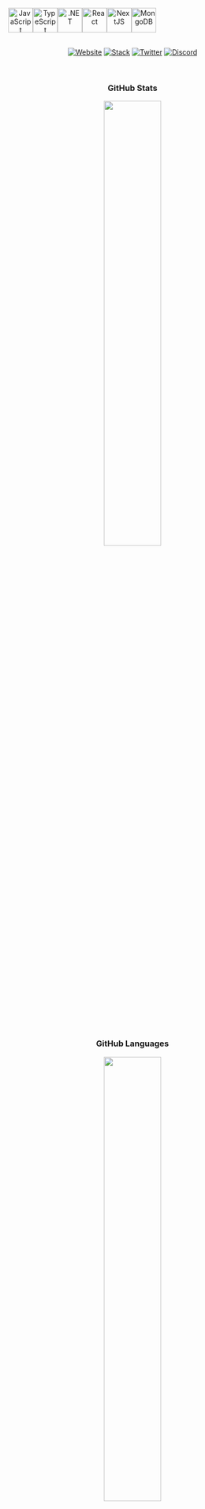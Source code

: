 <div align="center">
  <br />
  <div style="display: flex">
  <img style="width: 50px" src="https://upload.wikimedia.org/wikipedia/commons/6/6a/JavaScript-logo.png" title="JavaScript"/>
  <img style="width: 50px" src="https://seekicon.com/free-icon-download/typescript_2.svg" title="TypeScript" />
  <img style="width: 50px" src="https://upload.wikimedia.org/wikipedia/commons/0/0e/Microsoft_.NET_logo.png" title=".NET" />
  <img style="width: 50px" src="https://upload.wikimedia.org/wikipedia/commons/a/a7/React-icon.svg" title="React"/>
  <img style="width: 50px" src="https://ui-lib.com/blog/wp-content/uploads/2021/12/nextjs-boilerplate-logo.png" title="NextJS"/>
  <img style="width: 50px" src="https://www.svgrepo.com/show/331488/mongodb.svg" title="MongoDB"/>
</div>
<br />

[![Website](https://img.shields.io/badge/Website-ff4055)](https://clew.codes)
[![Stack](https://img.shields.io/badge/Stack-FFA500)](https://stackshare.io/clew/full-stack)
[![Twitter](https://img.shields.io/badge/Twitter-00acee)](https://twitter.com/clewcodes)
[![Discord](https://img.shields.io/badge/Discord-7289da)](https://discordapp.com/users/clew#6069)

<br />

### GitHub Stats</p>
<img style="height: auto; width: 48%;" class="img" src="https://github-readme-stats.vercel.app/api?username=clew-codes&theme=radical&show_icons=true&border_color=ff4055&bg_color=0D1117&title_color=ff4055&text_color=fff&hide_title=true&count_private=true" />

### GitHub Languages

<img style="height: auto; width: 48%;" class="img" src="https://github-readme-stats.vercel.app/api/top-langs/?username=clew-codes&theme=radical&langs_count=8&layout=compact&border_color=ff4055&bg_color=0D1117&title_color=ff4055&text_color=fff" />
